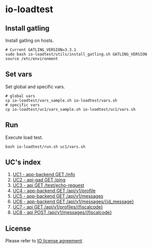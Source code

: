 # io-loadtest

## Install gatling

Install gatling on hosts.

```
# Current GATLING_VERSION=3.3.1
sudo bash io-loadtest/utils/install_gatling.sh GATLING_VERSION
source /etc/environment
```

## Set vars

Set global and specific vars.

```
# global vars
cp io-loadtest/vars_sample.sh io-loadtest/vars.sh
# specific vars
cp io-loadtest/uc1/vars_sample.sh io-loadtest/uc1/vars.sh
```

## Run

Execute load test.

```
bash io-loadtest/run.sh uc1/vars.sh
```

## UC's index

1. [UC1 - app-backend GET /info](uc1/README.md)
1. [UC2 - api-gad GET /ping](uc2/README.md)
1. [UC3 - api GET /test/echo-request](uc3/README.md)
1. [UC4 - app-backend GET /api/v1/profile](uc4/README.md)
1. [UC5 - app-backend GET /api/v1/messages](uc5/README.md)
1. [UC6 - app-backend GET /api/v1/messages/{id_message}](uc6/README.md)
1. [UC7 - api GET /api/v1/profiles/{fiscalcode}](uc7/README.md)
1. [UC8 - api POST /api/v1/messages/{fiscalcode}](uc8/README.md)

## License
Please refer to [IO license agreement](https://github.com/pagopa/io-app/blob/master/LICENSE).